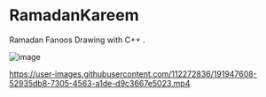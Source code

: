 # RamadanKareem
Ramadan Fanoos Drawing with C++ .

![image](https://user-images.githubusercontent.com/112272836/214959918-ff3b57e0-00d8-4355-b9f2-3a88ebe4dea2.png)


https://user-images.githubusercontent.com/112272836/191947608-52935db8-7305-4563-a1de-d9c3667e5023.mp4


